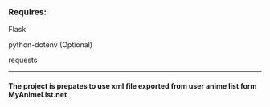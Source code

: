 ### Requires:


Flask

python-dotenv (Optional)

requests

---
#### The project is prepates to use xml file exported from user anime list form MyAnimeList.net
